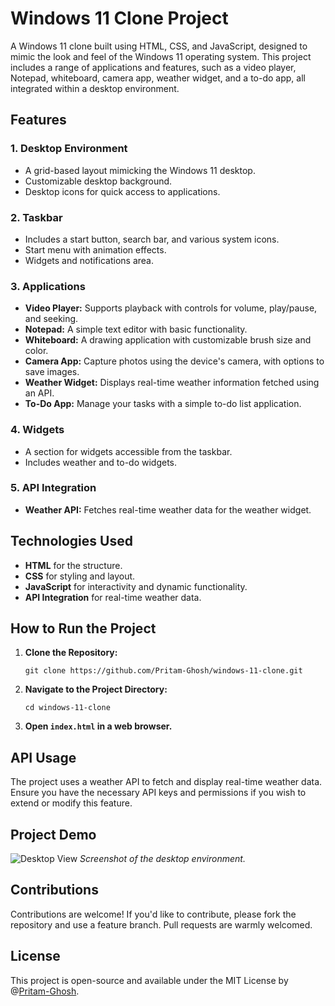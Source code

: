 
# Windows 11 Clone Project

A Windows 11 clone built using HTML, CSS, and JavaScript, designed to mimic the look and feel of the Windows 11 operating system. This project includes a range of applications and features, such as a video player, Notepad, whiteboard, camera app, weather widget, and a to-do app, all integrated within a desktop environment.

## Features

### 1. **Desktop Environment**
   - A grid-based layout mimicking the Windows 11 desktop.
   - Customizable desktop background.
   - Desktop icons for quick access to applications.

### 2. **Taskbar**
   - Includes a start button, search bar, and various system icons.
   - Start menu with animation effects.
   - Widgets and notifications area.

### 3. **Applications**
   - **Video Player:** Supports playback with controls for volume, play/pause, and seeking.
   - **Notepad:** A simple text editor with basic functionality.
   - **Whiteboard:** A drawing application with customizable brush size and color.
   - **Camera App:** Capture photos using the device's camera, with options to save images.
   - **Weather Widget:** Displays real-time weather information fetched using an API.
   - **To-Do App:** Manage your tasks with a simple to-do list application.

### 4. **Widgets**
   - A section for widgets accessible from the taskbar.
   - Includes weather and to-do widgets.

### 5. **API Integration**
   - **Weather API:** Fetches real-time weather data for the weather widget.

## Technologies Used

- **HTML** for the structure.
- **CSS** for styling and layout.
- **JavaScript** for interactivity and dynamic functionality.
- **API Integration** for real-time weather data.

## How to Run the Project

1. **Clone the Repository:**
   ```
   git clone https://github.com/Pritam-Ghosh/windows-11-clone.git
   ```
2. **Navigate to the Project Directory:**
   ```
   cd windows-11-clone
   ```
3. **Open `index.html` in a web browser.**

## API Usage

The project uses a weather API to fetch and display real-time weather data. Ensure you have the necessary API keys and permissions if you wish to extend or modify this feature.

## Project Demo

![Desktop View](images/Demo%20Video/projectSnap.jpg)
*Screenshot of the desktop environment.*


## Contributions

Contributions are welcome! If you'd like to contribute, please fork the repository and use a feature branch. Pull requests are warmly welcomed.

## License

This project is open-source and available under the MIT License by @[Pritam-Ghosh](https://github.com/Pritam-Ghosh).
